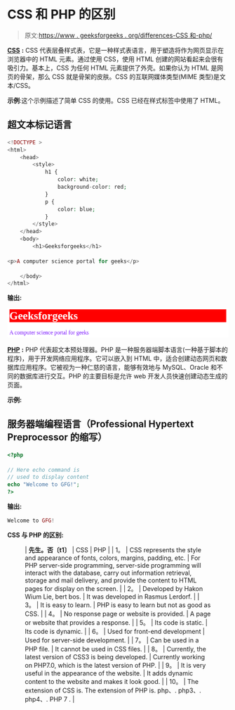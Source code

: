 # CSS 和 PHP 的区别

> 原文:[https://www . geeksforgeeks . org/differences-CSS 和-php/](https://www.geeksforgeeks.org/differences-between-css-and-php/)

[**CSS**](https://www.geeksforgeeks.org/css-tutorials/) **:** CSS 代表层叠样式表，它是一种样式表语言，用于塑造将作为网页显示在浏览器中的 HTML 元素。通过使用 CSS，使用 HTML 创建的网站看起来会很有吸引力。基本上，CSS 为任何 HTML 元素提供了外壳。如果你认为 HTML 是网页的骨架，那么 CSS 就是骨架的皮肤。CSS 的互联网媒体类型(MIME 类型)是文本/CSS。

**示例**:这个示例描述了简单 CSS 的使用。CSS 已经在样式标签中使用了 HTML。

## 超文本标记语言

```php
<!DOCTYPE >
<html>
    <head>
        <style>
            h1 {
                color: white;
                background-color: red;
            }
            p {
                color: blue;
            }
        </style>
    </head>
    <body>
        <h1>Geeksforgeeks</h1>

<p>A computer science portal for geeks</p>

    </body>
</html>
```

**输出:**

![](img/899bb5c8837dacbece71cbd2386a6856.png)

[**PHP**](https://www.geeksforgeeks.org/php/) **:** PHP 代表超文本预处理器。PHP 是一种服务器端脚本语言(一种基于脚本的程序)，用于开发网络应用程序。它可以嵌入到 HTML 中，适合创建动态网页和数据库应用程序。它被视为一种仁慈的语言，能够有效地与 MySQL、Oracle 和不同的数据库进行交互。PHP 的主要目标是允许 web 开发人员快速创建动态生成的页面。

**示例:**

## 服务器端编程语言（Professional Hypertext Preprocessor 的缩写）

```php
<?php 

// Here echo command is
// used to display content
echo "Welcome to GFG!"; 
?> 
```

**输出:**

```php
Welcome to GFG!

```

**CSS 与 PHP 的区别:**

<figure class="table">

| **先生。否〔t1〕** | CSS | PHP |
| 1。 | CSS represents the style and appearance of fonts, colors, margins, padding, etc. | For PHP server-side programming, server-side programming will interact with the database, carry out information retrieval, storage and mail delivery, and provide the content to HTML pages for display on the screen. |
| 2。 | Developed by Hakon Wium Lie, bert bos. | It was developed in Rasmus Lerdorf. |
| 3。 | It is easy to learn. | PHP is easy to learn but not as good as CSS. |
| 4。 | No response page or website is provided. | A page or website that provides a response. |
| 5。 | Its code is static. | Its code is dynamic. |
| 6。 | Used for front-end development | Used for server-side development. |
| 7。 | Can be used in a PHP file. | It cannot be used in CSS files. |
| 8。 | Currently, the latest version of CSS3 is being developed. | Currently working on PHP7.0, which is the latest version of PHP. |
| 9。 | It is very useful in the appearance of the website. | It adds dynamic content to the website and makes it look good. |
| 10。 | The extension of CSS is. The extension of PHP is. php、. php3、. php4、. PHP 7 . |

</figure>